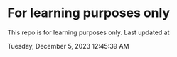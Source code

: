 # For learning purposes only
This repo is for learning purposes only.
Last updated at

Tuesday, December 5, 2023 12:45:39 AM

